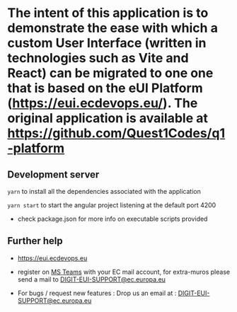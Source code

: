 # The intent of this application is to demonstrate the ease with which a custom User Interface (written in technologies such as Vite and React) can be migrated to one one that is based on the eUI Platform (https://eui.ecdevops.eu/). The original application is available at https://github.com/Quest1Codes/q1-platform

## Development server

````yarn```` to install all the dependencies associated with the application

````yarn start```` to start the angular project listening at the default port 4200

* check package.json for more info on executable scripts provided

## Further help

- https://eui.ecdevops.eu

- register on [MS Teams](https://teams.microsoft.com/l/team/19%3a2f5bb6b7d1e24c4aabaa62229d3e1955%40thread.tacv2/conversations?groupId=fb6def72-c57b-4e8f-a82e-49be65d6e1f5&tenantId=b24c8b06-522c-46fe-9080-70926f8dddb1) with your EC mail account, for extra-muros please send a mail to DIGIT-EUI-SUPPORT@ec.europa.eu

- For bugs / request new features : Drop us an email at : DIGIT-EUI-SUPPORT@ec.europa.eu

